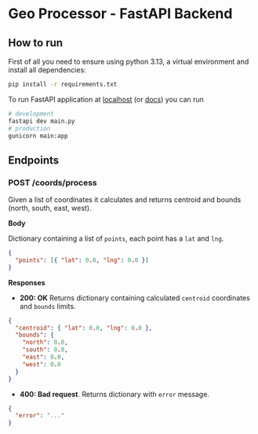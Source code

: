 # Geo Processor - FastAPI Backend

## How to run
First of all you need to ensure using python 3.13, a virtual environment and install all dependencies:

```sh
pip install -r requirements.txt
```

To run FastAPI application at [localhost](http://localhost:8000) (or [docs](http://localhost:8000/docs)) you can run

```sh
# development
fastapi dev main.py
# production
gunicorn main:app
```

## Endpoints

### POST /coords/process

Given a list of coordinates it calculates and returns centroid and bounds (north, south, east, west).

**Body**

Dictionary containing a list of `points`, each point has a `lat` and `lng`.

```json
{
  "points": [{ "lat": 0.0, "lng": 0.0 }]
}
```

**Responses**

- **200: OK** Returns dictionary containing calculated `centroid` coordinates and `bounds` limits.

```json
{
  "centroid": { "lat": 0.0, "lng": 0.0 },
  "bounds": {
    "north": 0.0,
    "south": 0.0,
    "east": 0.0,
    "west": 0.0
  }
}
```

- **400: Bad request**. Returns dictionary with `error` message.

```json
{
  "error": "..."
}
```
